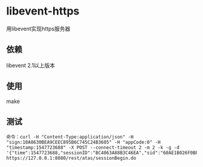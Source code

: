 # libevent-https
  用libevent实现https服务器  
  
依赖
---
  libevent 2.1以上版本  
  
使用
---
  make
  
测试
---
    命令：curl -H "Content-Type:application/json" -H "sign:10A8630BEA9CEEC895B6C745C24B3605" -H "appCode:0" -H "timestamp:1547723688" -X POST --connect-timeout 2 -m 2 -k -g -d '{"time":1547723688,"sessionID":"BC4063A88B3C46EA","sid":"60AE1B026F0BFDB5"}' https://127.0.0.1:8080/rest/atas/sessionBegin.do  
    
    
    
